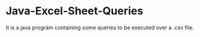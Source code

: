 # Java-Excel-Sheet-Queries
It is a java program containing some queries to be executed over a .csv file.
